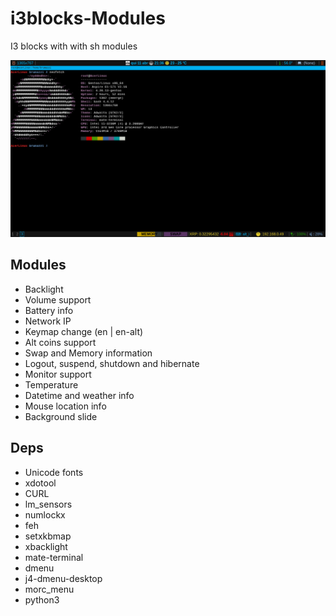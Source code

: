 # i3blocks-Modules

I3 blocks with with sh modules

![Screenshot](screenshot.png)

## Modules
* Backlight
* Volume support
* Battery info
* Network IP
* Keymap change (en | en-alt)
* Alt coins support
* Swap and Memory information
* Logout, suspend, shutdown and hibernate
* Monitor support
* Temperature
* Datetime and weather info
* Mouse location info
* Background slide

## Deps
* Unicode fonts
* xdotool
* CURL
* lm_sensors
* numlockx
* feh
* setxkbmap
* xbacklight
* mate-terminal
* dmenu
* j4-dmenu-desktop
* morc_menu
* python3
